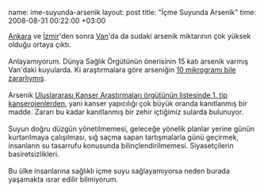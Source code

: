 name: ime-suyunda-arsenik
layout: post
title: "İçme Suyunda Arsenik"
time: 2008-08-31 00:22:00 +03:00

<a href="http://www.ntvmsnbc.com/news/449660.asp">Ankara</a> ve <a href="http://www.ntvmsnbc.com/news/457790.asp">İzmir</a>'den sonra <a href="http://ntvmsnbc.com/news/457880.asp">Van</a>'da da sudaki arsenik miktarının çok yüksek olduğu ortaya çıktı. <br /><br />Anlayamıyorum. Dünya Sağlık Örgütünün önerisinin 15 katı arsenik varmış Van'daki kuyularda. Ki araştırmalara göre arseniğin <a href="http://en.wikipedia.org/wiki/Arsenic#Arsenic_in_drinking_water">10 mikrogramı bile zararlıymış</a>.<br /><br />Arsenik <a href="http://en.wikipedia.org/wiki/List_of_IARC_Group_1_carcinogens">Uluslararası Kanser Araştırmaları örgütünün listesinde 1. tip kanserojenlerden</a>, yani kanser yapıcılığı çok büyük oranda kanıtlanmış bir madde. Zararı bu kadar kanıtlanmış bir zehir içtiğimiz sularda bulunuyor. <br /><br />Suyun doğru düzgün yönetilmemesi, geleceğe yönelik planlar yerine günün kurtarılmaya çalışılması, sığ saçma sapan tartışmalarla günü geçirmek, insanların su tasarrufu konusunda bilinçlendirilmemesi. Siyasetçilerin basiretsizlikleri. <br /><br />Bu ülke insanlarına sağlıklı içme suyu sağlayamıyorsa neden burada yaşamakta ısrar edilir bilmiyorum.
